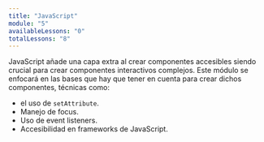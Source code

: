 ```yaml
---
title: "JavaScript"
module: "5"
availableLessons: "0"
totalLessons: "8"
---
```


<p>JavaScript añade una capa extra al crear componentes accesibles siendo crucial para crear componentes interactivos complejos. Este módulo se enfocará en las bases que hay que tener en cuenta para crear dichos componentes, técnicas como:</p>

<ul>
  <li>el uso de <code>setAttribute</code>.</li>
  <li>Manejo de focus.</li>
  <li>Uso de event listeners.</li>
  <li>Accesibilidad en frameworks de JavaScript.</li>
</ul>
